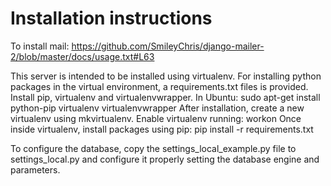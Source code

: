 Installation instructions
=========================

To install mail:
https://github.com/SmileyChris/django-mailer-2/blob/master/docs/usage.txt#L63

This server is intended to be installed using virtualenv. For installing python packages in the virtual environment, a requirements.txt files is provided.
Install pip, virtualenv and virtualenvwrapper. In Ubuntu:
	sudo apt-get install python-pip virtualenv virtualenvwrapper
After installation, create a new virtualenv using mkvirtualenv.
Enable virtualenv running:
	workon <virtual env>
Once inside virtualenv, install packages using pip:
	pip install -r requirements.txt

To configure the database, copy the settings_local_example.py file to settings_local.py and configure it properly setting the database engine and parameters.
